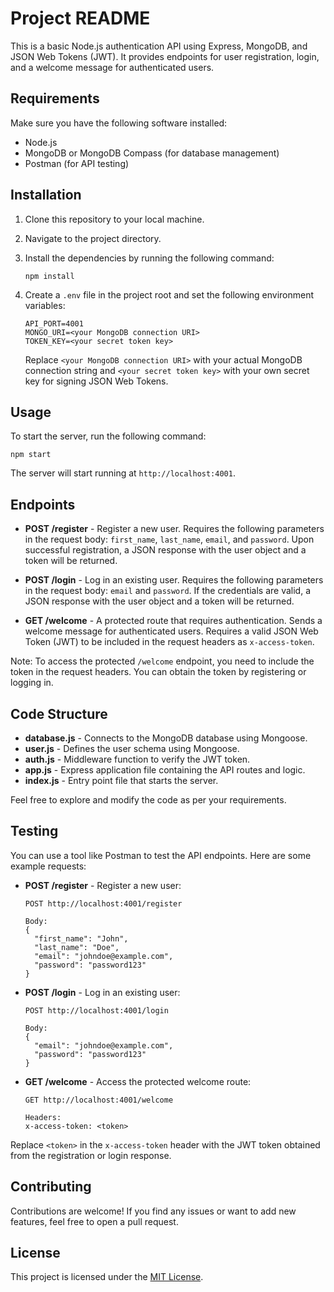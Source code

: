 # Project README

This is a basic Node.js authentication API using Express, MongoDB, and JSON Web Tokens (JWT). It provides endpoints for user registration, login, and a welcome message for authenticated users.

## Requirements

Make sure you have the following software installed:

- Node.js
- MongoDB or MongoDB Compass (for database management)
- Postman (for API testing)

## Installation

1. Clone this repository to your local machine.
2. Navigate to the project directory.
3. Install the dependencies by running the following command:

   ```
   npm install
   ```

4. Create a `.env` file in the project root and set the following environment variables:

   ```
   API_PORT=4001
   MONGO_URI=<your MongoDB connection URI>
   TOKEN_KEY=<your secret token key>
   ```

   Replace `<your MongoDB connection URI>` with your actual MongoDB connection string and `<your secret token key>` with your own secret key for signing JSON Web Tokens.

## Usage

To start the server, run the following command:

```
npm start
```

The server will start running at `http://localhost:4001`.

## Endpoints

- **POST /register** - Register a new user. Requires the following parameters in the request body: `first_name`, `last_name`, `email`, and `password`. Upon successful registration, a JSON response with the user object and a token will be returned.

- **POST /login** - Log in an existing user. Requires the following parameters in the request body: `email` and `password`. If the credentials are valid, a JSON response with the user object and a token will be returned.

- **GET /welcome** - A protected route that requires authentication. Sends a welcome message for authenticated users. Requires a valid JSON Web Token (JWT) to be included in the request headers as `x-access-token`.

Note: To access the protected `/welcome` endpoint, you need to include the token in the request headers. You can obtain the token by registering or logging in.

## Code Structure

- **database.js** - Connects to the MongoDB database using Mongoose.
- **user.js** - Defines the user schema using Mongoose.
- **auth.js** - Middleware function to verify the JWT token.
- **app.js** - Express application file containing the API routes and logic.
- **index.js** - Entry point file that starts the server.

Feel free to explore and modify the code as per your requirements.

## Testing

You can use a tool like Postman to test the API endpoints. Here are some example requests:

- **POST /register** - Register a new user:

  ```
  POST http://localhost:4001/register

  Body:
  {
    "first_name": "John",
    "last_name": "Doe",
    "email": "johndoe@example.com",
    "password": "password123"
  }
  ```

- **POST /login** - Log in an existing user:

  ```
  POST http://localhost:4001/login

  Body:
  {
    "email": "johndoe@example.com",
    "password": "password123"
  }
  ```

- **GET /welcome** - Access the protected welcome route:

  ```
  GET http://localhost:4001/welcome

  Headers:
  x-access-token: <token>
  ```

Replace `<token>` in the `x-access-token` header with the JWT token obtained from the registration or login response.

## Contributing

Contributions are welcome! If you find any issues or want to add new features, feel free to open a pull request.

## License

This project is licensed under the [MIT License](LICENSE).